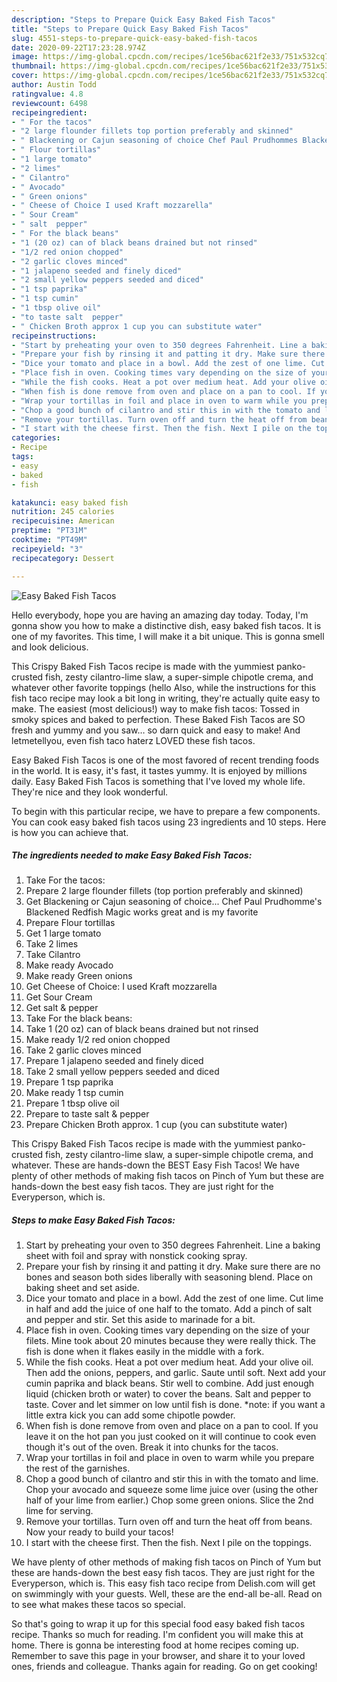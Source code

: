 ```yaml
---
description: "Steps to Prepare Quick Easy Baked Fish Tacos"
title: "Steps to Prepare Quick Easy Baked Fish Tacos"
slug: 4551-steps-to-prepare-quick-easy-baked-fish-tacos
date: 2020-09-22T17:23:28.974Z
image: https://img-global.cpcdn.com/recipes/1ce56bac621f2e33/751x532cq70/easy-baked-fish-tacos-recipe-main-photo.jpg
thumbnail: https://img-global.cpcdn.com/recipes/1ce56bac621f2e33/751x532cq70/easy-baked-fish-tacos-recipe-main-photo.jpg
cover: https://img-global.cpcdn.com/recipes/1ce56bac621f2e33/751x532cq70/easy-baked-fish-tacos-recipe-main-photo.jpg
author: Austin Todd
ratingvalue: 4.8
reviewcount: 6498
recipeingredient:
- " For the tacos"
- "2 large flounder fillets top portion preferably and skinned"
- " Blackening or Cajun seasoning of choice Chef Paul Prudhommes Blackened Redfish Magic works great and is my favorite"
- " Flour tortillas"
- "1 large tomato"
- "2 limes"
- " Cilantro"
- " Avocado"
- " Green onions"
- " Cheese of Choice I used Kraft mozzarella"
- " Sour Cream"
- " salt  pepper"
- " For the black beans"
- "1 (20 oz) can of black beans drained but not rinsed"
- "1/2 red onion chopped"
- "2 garlic cloves minced"
- "1 jalapeno seeded and finely diced"
- "2 small yellow peppers seeded and diced"
- "1 tsp paprika"
- "1 tsp cumin"
- "1 tbsp olive oil"
- "to taste salt  pepper"
- " Chicken Broth approx 1 cup you can substitute water"
recipeinstructions:
- "Start by preheating your oven to 350 degrees Fahrenheit. Line a baking sheet with foil and spray with nonstick cooking spray."
- "Prepare your fish by rinsing it and patting it dry. Make sure there are no bones and season both sides liberally with seasoning blend. Place on baking sheet and set aside."
- "Dice your tomato and place in a bowl. Add the zest of one lime. Cut lime in half and add the juice of one half to the tomato. Add a pinch of salt and pepper and stir. Set this aside to marinade for a bit."
- "Place fish in oven. Cooking times vary depending on the size of your filets. Mine took about 20 minutes because they were really thick. The fish is done when it flakes easily in the middle with a fork."
- "While the fish cooks. Heat a pot over medium heat. Add your olive oil. Then add the onions, peppers, and garlic. Saute until soft. Next add your cumin paprika and black beans. Stir well to combine. Add just enough liquid (chicken broth or water) to cover the beans. Salt and pepper to taste. Cover and let simmer on low until fish is done. *note: if you want a little extra kick you can add some chipotle powder."
- "When fish is done remove from oven and place on a pan to cool. If you leave it on the hot pan you just cooked on it will continue to cook even though it&#39;s out of the oven. Break it into chunks for the tacos."
- "Wrap your tortillas in foil and place in oven to warm while you prepare the rest of the garnishes."
- "Chop a good bunch of cilantro and stir this in with the tomato and lime. Chop your avocado and squeeze some lime juice over (using the other half of your lime from earlier.) Chop some green onions. Slice the 2nd lime for serving."
- "Remove your tortillas. Turn oven off and turn the heat off from beans. Now your ready to build your tacos!"
- "I start with the cheese first. Then the fish. Next I pile on the toppings."
categories:
- Recipe
tags:
- easy
- baked
- fish

katakunci: easy baked fish 
nutrition: 245 calories
recipecuisine: American
preptime: "PT31M"
cooktime: "PT49M"
recipeyield: "3"
recipecategory: Dessert

---
```



![Easy Baked Fish Tacos](https://img-global.cpcdn.com/recipes/1ce56bac621f2e33/751x532cq70/easy-baked-fish-tacos-recipe-main-photo.jpg)

Hello everybody, hope you are having an amazing day today. Today, I'm gonna show you how to make a distinctive dish, easy baked fish tacos. It is one of my favorites. This time, I will make it a bit unique. This is gonna smell and look delicious.

This Crispy Baked Fish Tacos recipe is made with the yummiest panko-crusted fish, zesty cilantro-lime slaw, a super-simple chipotle crema, and whatever other favorite toppings (hello Also, while the instructions for this fish taco recipe may look a bit long in writing, they&#39;re actually quite easy to make. The easiest (most delicious!) way to make fish tacos: Tossed in smoky spices and baked to perfection. These Baked Fish Tacos are SO fresh and yummy and you saw… so darn quick and easy to make! And letmetellyou, even fish taco haterz LOVED these fish tacos.

Easy Baked Fish Tacos is one of the most favored of recent trending foods in the world. It is easy, it's fast, it tastes yummy. It is enjoyed by millions daily. Easy Baked Fish Tacos is something that I've loved my whole life. They're nice and they look wonderful.


To begin with this particular recipe, we have to prepare a few components. You can cook easy baked fish tacos using 23 ingredients and 10 steps. Here is how you can achieve that.

<!--inarticleads1-->

##### The ingredients needed to make Easy Baked Fish Tacos:

1. Take  For the tacos:
1. Prepare 2 large flounder fillets (top portion preferably and skinned)
1. Get  Blackening or Cajun seasoning of choice... Chef Paul Prudhomme&#39;s Blackened Redfish Magic works great and is my favorite
1. Prepare  Flour tortillas
1. Get 1 large tomato
1. Take 2 limes
1. Take  Cilantro
1. Make ready  Avocado
1. Make ready  Green onions
1. Get  Cheese of Choice: I used Kraft mozzarella
1. Get  Sour Cream
1. Get  salt &amp; pepper
1. Take  For the black beans:
1. Take 1 (20 oz) can of black beans drained but not rinsed
1. Make ready 1/2 red onion chopped
1. Take 2 garlic cloves minced
1. Prepare 1 jalapeno seeded and finely diced
1. Take 2 small yellow peppers seeded and diced
1. Prepare 1 tsp paprika
1. Make ready 1 tsp cumin
1. Prepare 1 tbsp olive oil
1. Prepare to taste salt &amp; pepper
1. Prepare  Chicken Broth approx. 1 cup (you can substitute water)


This Crispy Baked Fish Tacos recipe is made with the yummiest panko-crusted fish, zesty cilantro-lime slaw, a super-simple chipotle crema, and whatever. These are hands-down the BEST Easy Fish Tacos! We have plenty of other methods of making fish tacos on Pinch of Yum but these are hands-down the best easy fish tacos. They are just right for the Everyperson, which is. 

<!--inarticleads2-->

##### Steps to make Easy Baked Fish Tacos:

1. Start by preheating your oven to 350 degrees Fahrenheit. Line a baking sheet with foil and spray with nonstick cooking spray.
1. Prepare your fish by rinsing it and patting it dry. Make sure there are no bones and season both sides liberally with seasoning blend. Place on baking sheet and set aside.
1. Dice your tomato and place in a bowl. Add the zest of one lime. Cut lime in half and add the juice of one half to the tomato. Add a pinch of salt and pepper and stir. Set this aside to marinade for a bit.
1. Place fish in oven. Cooking times vary depending on the size of your filets. Mine took about 20 minutes because they were really thick. The fish is done when it flakes easily in the middle with a fork.
1. While the fish cooks. Heat a pot over medium heat. Add your olive oil. Then add the onions, peppers, and garlic. Saute until soft. Next add your cumin paprika and black beans. Stir well to combine. Add just enough liquid (chicken broth or water) to cover the beans. Salt and pepper to taste. Cover and let simmer on low until fish is done. *note: if you want a little extra kick you can add some chipotle powder.
1. When fish is done remove from oven and place on a pan to cool. If you leave it on the hot pan you just cooked on it will continue to cook even though it&#39;s out of the oven. Break it into chunks for the tacos.
1. Wrap your tortillas in foil and place in oven to warm while you prepare the rest of the garnishes.
1. Chop a good bunch of cilantro and stir this in with the tomato and lime. Chop your avocado and squeeze some lime juice over (using the other half of your lime from earlier.) Chop some green onions. Slice the 2nd lime for serving.
1. Remove your tortillas. Turn oven off and turn the heat off from beans. Now your ready to build your tacos!
1. I start with the cheese first. Then the fish. Next I pile on the toppings.


We have plenty of other methods of making fish tacos on Pinch of Yum but these are hands-down the best easy fish tacos. They are just right for the Everyperson, which is. This easy fish taco recipe from Delish.com will get on swimmingly with your guests. Well, these are the end-all be-all. Read on to see what makes these tacos so special. 

So that's going to wrap it up for this special food easy baked fish tacos recipe. Thanks so much for reading. I'm confident you will make this at home. There is gonna be interesting food at home recipes coming up. Remember to save this page in your browser, and share it to your loved ones, friends and colleague. Thanks again for reading. Go on get cooking!
